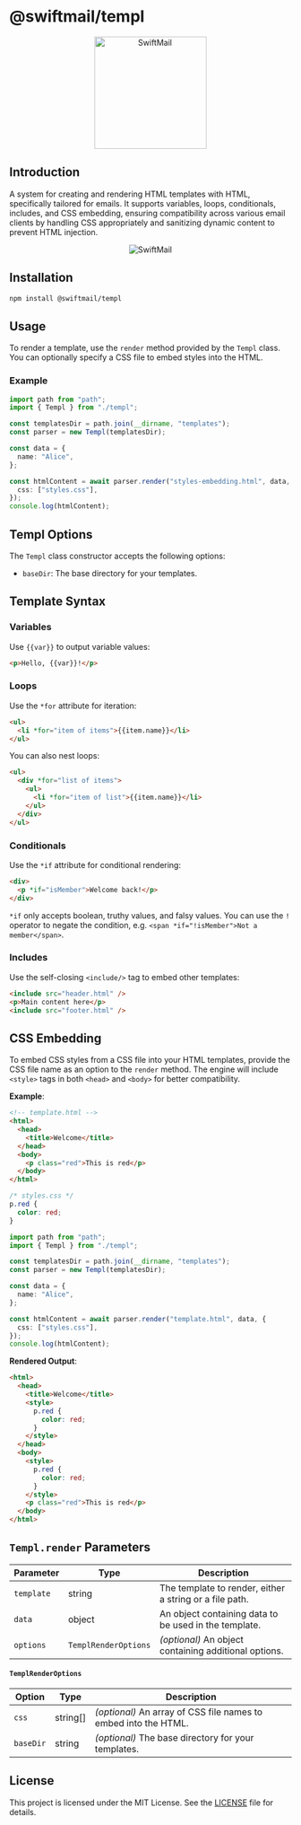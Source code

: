# @swiftmail/templ

<p align="center">
  <img src="https://static.mrcelleb.com/swiftmail/logo.png" alt="SwiftMail" width="200">
</p>

## Introduction

A system for creating and rendering HTML templates with HTML, specifically tailored for emails. It supports variables, loops, conditionals, includes, and CSS embedding, ensuring compatibility across various email clients by handling CSS appropriately and sanitizing dynamic content to prevent HTML injection.

<p align="center">
  <img src="https://static.mrcelleb.com/swiftmail/password-reset.png" alt="SwiftMail" >
</p>

## Installation

```bash
npm install @swiftmail/templ
```

## Usage

To render a template, use the `render` method provided by the `Templ` class. You can optionally specify a CSS file to embed styles into the HTML.

### Example

```typescript
import path from "path";
import { Templ } from "./templ";

const templatesDir = path.join(__dirname, "templates");
const parser = new Templ(templatesDir);

const data = {
  name: "Alice",
};

const htmlContent = await parser.render("styles-embedding.html", data, {
  css: ["styles.css"],
});
console.log(htmlContent);
```

## Templ Options

The `Templ` class constructor accepts the following options:

- `baseDir`: The base directory for your templates.

## Template Syntax

### Variables

Use `{{var}}` to output variable values:

```html
<p>Hello, {{var}}!</p>
```

### Loops

Use the `*for` attribute for iteration:

```html
<ul>
  <li *for="item of items">{{item.name}}</li>
</ul>
```

You can also nest loops:

```html
<ul>
  <div *for="list of items">
    <ul>
      <li *for="item of list">{{item.name}}</li>
    </ul>
  </div>
</ul>
```

### Conditionals

Use the `*if` attribute for conditional rendering:

```html
<div>
  <p *if="isMember">Welcome back!</p>
</div>
```

`*if` only accepts boolean, truthy values, and falsy values. You can use the `!` operator to negate the condition, e.g. `<span *if="!isMember">Not a member</span>`.

### Includes

Use the self-closing `<include/>` tag to embed other templates:

```html
<include src="header.html" />
<p>Main content here</p>
<include src="footer.html" />
```

## CSS Embedding

To embed CSS styles from a CSS file into your HTML templates, provide the CSS file name as an option to the `render` method. The engine will include `<style>` tags in both `<head>` and `<body>` for better compatibility.

**Example**:

```html
<!-- template.html -->
<html>
  <head>
    <title>Welcome</title>
  </head>
  <body>
    <p class="red">This is red</p>
  </body>
</html>
```

```css
/* styles.css */
p.red {
  color: red;
}
```

```typescript
import path from "path";
import { Templ } from "./templ";

const templatesDir = path.join(__dirname, "templates");
const parser = new Templ(templatesDir);

const data = {
  name: "Alice",
};

const htmlContent = await parser.render("template.html", data, {
  css: ["styles.css"],
});
console.log(htmlContent);
```

**Rendered Output**:

```html
<html>
  <head>
    <title>Welcome</title>
    <style>
      p.red {
        color: red;
      }
    </style>
  </head>
  <body>
    <style>
      p.red {
        color: red;
      }
    </style>
    <p class="red">This is red</p>
  </body>
</html>
```

## `Templ.render` Parameters

| Parameter  | Type                 | Description                                             |
| ---------- | -------------------- | ------------------------------------------------------- |
| `template` | string               | The template to render, either a string or a file path. |
| `data`     | object               | An object containing data to be used in the template.   |
| `options`  | `TemplRenderOptions` | _(optional)_ An object containing additional options.   |

#### `TemplRenderOptions`

| Option    | Type     | Description                                                     |
| --------- | -------- | --------------------------------------------------------------- |
| `css`     | string[] | _(optional)_ An array of CSS file names to embed into the HTML. |
| `baseDir` | string   | _(optional)_ The base directory for your templates.             |

## License

This project is licensed under the MIT License. See the [LICENSE](LICENSE) file for details.
